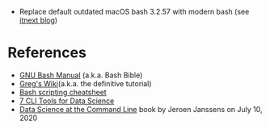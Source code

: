 * Replace default outdated macOS bash 3.2.57 with modern bash (see [itnext blog](https://itnext.io/upgrading-bash-on-macos-7138bd1066ba))

# References
* [GNU Bash Manual](https://www.gnu.org/software/bash/manual/bash.html) (a.k.a. Bash Bible)
* [Greg's Wiki](http://mywiki.wooledge.org/BashGuide)(a.k.a. the definitive tutorial)
* [Bash scripting cheatsheet](https://devhints.io/bash)
* [7 CLI Tools for Data Science](https://www.datascienceworkshops.com/blog/seven-command-line-tools-for-data-science/)
* [Data Science at the Command Line](https://www.datascienceatthecommandline.com/1e/index.html) book by Jeroen Janssens on July 10, 2020

